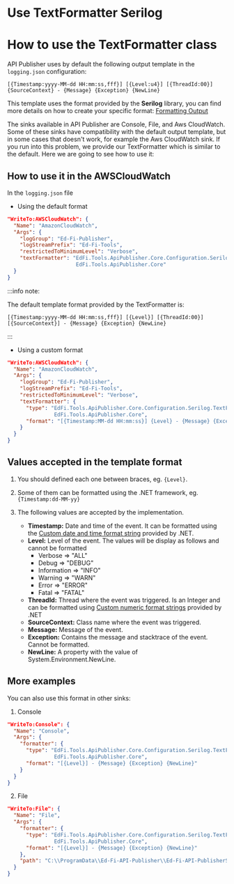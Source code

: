 # Use TextFormatter Serilog

# How to use the TextFormatter class

API Publisher uses by default the following output template in the
`logging.json` configuration:

```text
[{Timestamp:yyyy-MM-dd HH:mm:ss,fff}] [{Level:u4}] [{ThreadId:00}] {SourceContext} - {Message} {Exception} {NewLine}
```

This template uses the format provided by the **Serilog** library, you can find
more details on how to create your specific format:
[Formatting Output](https://github.com/serilog/serilog/wiki/Formatting-Output)

The sinks available in API Publisher are Console, File, and Aws CloudWatch. Some
of these sinks have compatibility with the default output template, but in some
cases that doesn't work, for example the Aws CloudWatch sink. If you run into
this problem, we provide our TextFormatter which is similar to the default. Here
we are going to see how to use it:

## How to use it in the AWSCloudWatch

In the `logging.json` file

- Using the default format

```json
"WriteTo:AWSCloudWatch": {
  "Name": "AmazonCloudWatch",
  "Args": {
    "logGroup": "Ed-Fi-Publisher",
    "logStreamPrefix": "Ed-Fi-Tools",
    "restrictedToMinimumLevel": "Verbose",
    "textFormatter": "EdFi.Tools.ApiPublisher.Core.Configuration.Serilog.TextFormatter,
                      EdFi.Tools.ApiPublisher.Core"
  }
}
```

:::info note:

The default template format provided by the TextFormatter is:

```text
[{Timestamp:yyyy-MM-dd HH:mm:ss,fff}] [{Level}] [{ThreadId:00}]
[{SourceContext}] - {Message} {Exception} {NewLine}
```

:::

- Using a custom format

```json
"WriteTo:AWSCloudWatch": {
  "Name": "AmazonCloudWatch",
  "Args": {
    "logGroup": "Ed-Fi-Publisher",
    "logStreamPrefix": "Ed-Fi-Tools",
    "restrictedToMinimumLevel": "Verbose",
    "textFormatter": {
      "type": "EdFi.Tools.ApiPublisher.Core.Configuration.Serilog.TextFormatter,
               EdFi.Tools.ApiPublisher.Core",
      "format": "[{Timestamp:MM-dd HH:mm:ss}] {Level} - {Message} {Exception} {NewLine}"
    }
  }
}
```

## Values accepted in the template format

1. You should defined each one between braces, eg. `{Level}`.
2. Some of them can be formatted using the .NET framework, eg.
   `{Timestamp:dd-MM-yy}`
3. The following values are accepted by the implementation.

   - **Timestamp:** Date and time of the event. It can be formatted using the
     [Custom date and time format string](https://learn.microsoft.com/en-us/dotnet/standard/base-types/custom-date-and-time-format-strings)
     provided by .NET.
   - **Level:** Level of the event. The values will be display as follows and
     cannot be formatted
     - Verbose => "ALL"
     - Debug => "DEBUG"
     - Information => "INFO"
     - Warning => "WARN"
     - Error => "ERROR"
     - Fatal => "FATAL"
   - **ThreadId:** Thread where the event was triggered. Is an Integer and can
     be formatted using
     [Custom numeric format strings](https://learn.microsoft.com/en-us/dotnet/standard/base-types/custom-numeric-format-strings)
     provided by .NET
   - **SourceContext:** Class name where the event was triggered.
   - **Message:** Message of the event.
   - **Exception:** Contains the message and stacktrace of the event. Cannot be
     formatted.
   - **NewLine:** A property with the value of System.Environment.NewLine.

## More examples

You can also use this format in other sinks:

1. Console

```json
"WriteTo:Console": {
  "Name": "Console",
  "Args": {
    "formatter": {
      "type": "EdFi.Tools.ApiPublisher.Core.Configuration.Serilog.TextFormatter,
               EdFi.Tools.ApiPublisher.Core",
      "format": "[{Level}] - {Message} {Exception} {NewLine}"
    }
  }
}
```

2. File

```json
"WriteTo:File": {
  "Name": "File",
  "Args": {
    "formatter": {
      "type": "EdFi.Tools.ApiPublisher.Core.Configuration.Serilog.TextFormatter,
               EdFi.Tools.ApiPublisher.Core",
      "format": "[{Level}] - {Message} {Exception} {NewLine}"
    },
    "path": "C:\\ProgramData\\Ed-Fi-API-Publisher\\Ed-Fi-API-PublisherSerilog.log"
  }
}
```
